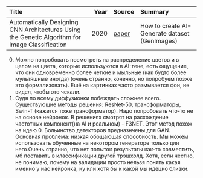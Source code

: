 | Title                                                                  | Year | Source                                                                                                           | Summary |
| :--------------------------------------------------------------------- | ---: | :--------------------------------------------------------------------------------------------------------------- | :---------- |
| Automatically Designing CNN  Architectures Using the Genetic  Algorithm for Image Classification                      | 2020 | [paper]([https://ieeexplore.ieee.org/abstract/document/9075201/authors#authors](https://proceedings.neurips.cc/paper_files/paper/2023/file/f4d4a021f9051a6c18183b059117e8b5-Paper-Datasets_and_Benchmarks.pdf))| How to create AI-Generate dataset (GenImages)         |


0) Можно попробовать посмотреть на распределение цветов и в целом на цвета, которые используются в AI-гене, есть ощущение, что они одновременно более четкие и мыльные (как будто более мультяшные иногда) (очень странно, конечно, но попробуем позже это формализовать). Ешё на картинках часто размывается фон, не видел, чтобы это чекали.
1) Судя по всему диффузионки побеждать сложнее всего. Существующие методы решения: ResNet-50, трансформаторы, Swin-T (кажется тоже трансформатор). Надо попробовать что-то не на основе нейронок. В решениях смотрят на расхождение частотных компонент(на AI и реальном) - F3NET. Этот метод похож на идею 0. Больинство детекторов предназнчены для GAN. Основная проблема: низкая обощающая способность. Мы можем использовать обученные на некотором генераторе только для него.Очень странно, что нет попыток результаты как-то совместить, мб поставить в классификации другой трэшхолд. Хотя, если честно, не понимаю, почему на валидации просто нельзя понять какая именно у нас нейронка, ну или хотя бы к какой мы идецно близки. 
